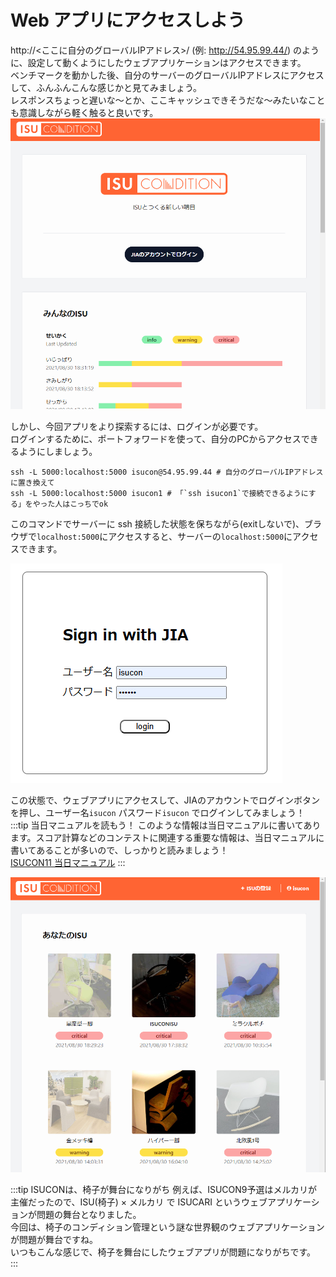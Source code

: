# Web アプリにアクセスしよう

http://<ここに自分のグローバルIPアドレス>/ (例: http://54.95.99.44/) のように、設定して動くようにしたウェブアプリケーションはアクセスできます。  
ベンチマークを動かした後、自分のサーバーのグローバルIPアドレスにアクセスして、ふんふんこんな感じかと見てみましょう。  
レスポンスちょっと遅いな～とか、ここキャッシュできそうだな～みたいなことも意識しながら軽く触ると良いです。
![](4-img/img.png)

しかし、今回アプリをより探索するには、ログインが必要です。  
ログインするために、ポートフォワードを使って、自分のPCからアクセスできるようにしましょう。
```shell
ssh -L 5000:localhost:5000 isucon@54.95.99.44 # 自分のグローバルIPアドレスに置き換えて
ssh -L 5000:localhost:5000 isucon1 # 「`ssh isucon1`で接続できるようにする」をやった人はこっちでok
```
このコマンドでサーバーに ssh 接続した状態を保ちながら(exitしないで)、ブラウザで`localhost:5000`にアクセスすると、サーバーの`localhost:5000`にアクセスできます。

![](4-img/img_1.png)

この状態で、ウェブアプリにアクセスして、JIAのアカウントでログインボタンを押し、ユーザー名`isucon` パスワード`isucon` でログインしてみましょう！  
:::tip 当日マニュアルを読もう！
このような情報は当日マニュアルに書いてあります。スコア計算などのコンテストに関連する重要な情報は、当日マニュアルに書いてあることが多いので、しっかりと読みましょう！  
[ISUCON11 当日マニュアル](https://github.com/isucon/isucon11-qualify/blob/main/docs/manual.md#isucondition-%E3%81%B8%E3%81%AE%E3%83%AD%E3%82%B0%E3%82%A4%E3%83%B3)
:::

![](4-img/img_2.png)

:::tip ISUCONは、椅子が舞台になりがち
例えば、ISUCON9予選はメルカリが主催だったので、ISU(椅子) × メルカリ で ISUCARI というウェブアプリケーションが問題の舞台となりました。  
今回は、椅子のコンディション管理という謎な世界観のウェブアプリケーションが問題が舞台ですね。  
いつもこんな感じで、椅子を舞台にしたウェブアプリが問題になりがちです。
:::
